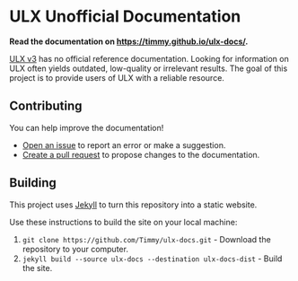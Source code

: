 # ULX Unofficial Documentation

**Read the documentation on https://timmy.github.io/ulx-docs/.**

[ULX v3](https://github.com/teamulysses/ulx) has no official reference documentation. Looking for information on ULX often yields outdated, low-quality or irrelevant results. The goal of this project is to provide users of ULX with a reliable resource.

## Contributing

You can help improve the documentation!

- [Open an issue](https://github.com/Timmy/ulx-docs/issues/new) to report an error or make a suggestion.
- [Create a pull request](https://github.com/Timmy/ulx-docs/issues/new) to propose changes to the documentation.

## Building

This project uses [Jekyll](https://jekyllrb.com) to turn this repository into a static website.

Use these instructions to build the site on your local machine:
1. `git clone https://github.com/Timmy/ulx-docs.git` - Download the repository to your computer.
2. `jekyll build --source ulx-docs --destination ulx-docs-dist` - Build the site.
